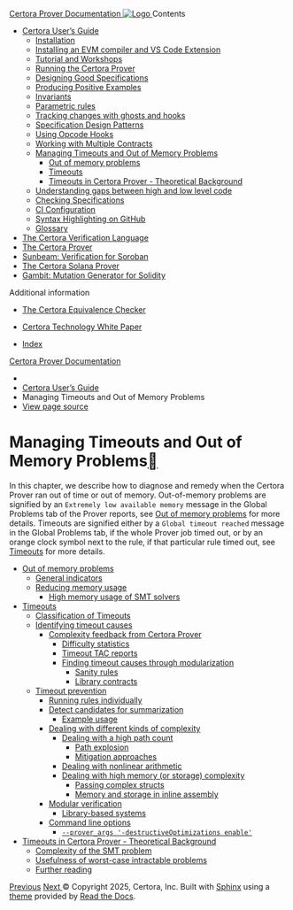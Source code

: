 [ Certora Prover Documentation ![Logo](https://docs.certora.com/en/latest/_static/Certora_Logo_Black.svg) ](https://docs.certora.com/en/latest/index.html)
Contents
  * [Certora User’s Guide](https://docs.certora.com/en/latest/docs/user-guide/index.html)
    * [Installation](https://docs.certora.com/en/latest/docs/user-guide/install.html)
    * [Installing an EVM compiler and VS Code Extension](https://docs.certora.com/en/latest/docs/user-guide/install_evm_compiler.html)
    * [Tutorial and Workshops](https://docs.certora.com/en/latest/docs/user-guide/tutorials.html)
    * [Running the Certora Prover](https://docs.certora.com/en/latest/docs/user-guide/running.html)
    * [Designing Good Specifications](https://docs.certora.com/en/latest/docs/user-guide/properties/index.html)
    * [Producing Positive Examples](https://docs.certora.com/en/latest/docs/user-guide/satisfy.html)
    * [Invariants](https://docs.certora.com/en/latest/docs/user-guide/invariants.html)
    * [Parametric rules](https://docs.certora.com/en/latest/docs/user-guide/parametric.html)
    * [Tracking changes with ghosts and hooks](https://docs.certora.com/en/latest/docs/user-guide/ghosts.html)
    * [Specification Design Patterns](https://docs.certora.com/en/latest/docs/user-guide/patterns/index.html)
    * [Using Opcode Hooks](https://docs.certora.com/en/latest/docs/user-guide/opcodes.html)
    * [Working with Multiple Contracts](https://docs.certora.com/en/latest/docs/user-guide/multicontract/index.html)
    * [Managing Timeouts and Out of Memory Problems](https://docs.certora.com/en/latest/docs/user-guide/out-of-resources/index.html)
      * [Out of memory problems](https://docs.certora.com/en/latest/docs/user-guide/out-of-resources/memout.html)
      * [Timeouts](https://docs.certora.com/en/latest/docs/user-guide/out-of-resources/timeout.html)
      * [Timeouts in Certora Prover - Theoretical Background](https://docs.certora.com/en/latest/docs/user-guide/out-of-resources/timeout-theory.html)
    * [Understanding gaps between high and low level code](https://docs.certora.com/en/latest/docs/user-guide/gaps.html)
    * [Checking Specifications](https://docs.certora.com/en/latest/docs/user-guide/checking.html)
    * [CI Configuration](https://docs.certora.com/en/latest/docs/user-guide/ci.html)
    * [Syntax Highlighting on GitHub](https://docs.certora.com/en/latest/docs/user-guide/github_highlighting.html)
    * [Glossary](https://docs.certora.com/en/latest/docs/user-guide/glossary.html)
  * [The Certora Verification Language](https://docs.certora.com/en/latest/docs/cvl/index.html)
  * [The Certora Prover](https://docs.certora.com/en/latest/docs/prover/index.html)
  * [Sunbeam: Verification for Soroban](https://docs.certora.com/en/latest/docs/sunbeam/index.html)
  * [The Certora Solana Prover](https://docs.certora.com/en/latest/docs/solana/index.html)
  * [Gambit: Mutation Generator for Solidity](https://docs.certora.com/en/latest/docs/gambit/index.html)


Additional information
  * [The Certora Equivalence Checker](https://docs.certora.com/en/latest/docs/equiv-check/index.html)
  * [Certora Technology White Paper](https://docs.certora.com/en/latest/docs/whitepaper/index.html)


  * [Index](https://docs.certora.com/en/latest/genindex.html)


[Certora Prover Documentation](https://docs.certora.com/en/latest/index.html)
  * [](https://docs.certora.com/en/latest/index.html)
  * [Certora User’s Guide](https://docs.certora.com/en/latest/docs/user-guide/index.html)
  * Managing Timeouts and Out of Memory Problems
  * [ View page source](https://docs.certora.com/en/latest/_sources/docs/user-guide/out-of-resources/index.md.txt)


# Managing Timeouts and Out of Memory Problems[](https://docs.certora.com/en/latest/docs/user-guide/out-of-resources/index.html#managing-timeouts-and-out-of-memory-problems "Link to this heading")
In this chapter, we describe how to diagnose and remedy when the Certora Prover ran out of time or out of memory.
Out-of-memory problems are signified by an `Extremely low available memory` message in the Global Problems tab of the Prover reports, see [Out of memory problems](https://docs.certora.com/en/latest/docs/user-guide/out-of-resources/memout.html#memout-introduction) for more details. Timeouts are signified either by a `Global timeout reached` message in the Global Problems tab, if the whole Prover job timed out, or by an orange clock symbol next to the rule, if that particular rule timed out, see [Timeouts](https://docs.certora.com/en/latest/docs/user-guide/out-of-resources/timeout.html#timeouts-introduction) for more details.
  * [Out of memory problems](https://docs.certora.com/en/latest/docs/user-guide/out-of-resources/memout.html)
    * [General indicators](https://docs.certora.com/en/latest/docs/user-guide/out-of-resources/memout.html#general-indicators)
    * [Reducing memory usage](https://docs.certora.com/en/latest/docs/user-guide/out-of-resources/memout.html#reducing-memory-usage)
      * [High memory usage of SMT solvers](https://docs.certora.com/en/latest/docs/user-guide/out-of-resources/memout.html#high-memory-usage-of-smt-solvers)
  * [Timeouts](https://docs.certora.com/en/latest/docs/user-guide/out-of-resources/timeout.html)
    * [Classification of Timeouts](https://docs.certora.com/en/latest/docs/user-guide/out-of-resources/timeout.html#classification-of-timeouts)
    * [Identifying timeout causes](https://docs.certora.com/en/latest/docs/user-guide/out-of-resources/timeout.html#timeout-causes)
      * [Complexity feedback from Certora Prover](https://docs.certora.com/en/latest/docs/user-guide/out-of-resources/timeout.html#complexity-feedback-from-certora-prover)
        * [Difficulty statistics](https://docs.certora.com/en/latest/docs/user-guide/out-of-resources/timeout.html#difficulty-statistics)
        * [Timeout TAC reports](https://docs.certora.com/en/latest/docs/user-guide/out-of-resources/timeout.html#timeout-tac-reports)
        * [Finding timeout causes through modularization](https://docs.certora.com/en/latest/docs/user-guide/out-of-resources/timeout.html#finding-timeout-causes-through-modularization)
          * [Sanity rules](https://docs.certora.com/en/latest/docs/user-guide/out-of-resources/timeout.html#sanity-rules)
          * [Library contracts](https://docs.certora.com/en/latest/docs/user-guide/out-of-resources/timeout.html#library-contracts)
    * [Timeout prevention](https://docs.certora.com/en/latest/docs/user-guide/out-of-resources/timeout.html#timeout-prevention)
      * [Running rules individually](https://docs.certora.com/en/latest/docs/user-guide/out-of-resources/timeout.html#running-rules-individually)
      * [Detect candidates for summarization](https://docs.certora.com/en/latest/docs/user-guide/out-of-resources/timeout.html#detect-candidates-for-summarization)
        * [Example usage](https://docs.certora.com/en/latest/docs/user-guide/out-of-resources/timeout.html#example-usage)
      * [Dealing with different kinds of complexity](https://docs.certora.com/en/latest/docs/user-guide/out-of-resources/timeout.html#dealing-with-different-kinds-of-complexity)
        * [Dealing with a high path count](https://docs.certora.com/en/latest/docs/user-guide/out-of-resources/timeout.html#dealing-with-a-high-path-count)
          * [Path explosion](https://docs.certora.com/en/latest/docs/user-guide/out-of-resources/timeout.html#path-explosion)
          * [Mitigation approaches](https://docs.certora.com/en/latest/docs/user-guide/out-of-resources/timeout.html#mitigation-approaches)
        * [Dealing with nonlinear arithmetic](https://docs.certora.com/en/latest/docs/user-guide/out-of-resources/timeout.html#dealing-with-nonlinear-arithmetic)
        * [Dealing with high memory (or storage) complexity](https://docs.certora.com/en/latest/docs/user-guide/out-of-resources/timeout.html#dealing-with-high-memory-or-storage-complexity)
          * [Passing complex structs](https://docs.certora.com/en/latest/docs/user-guide/out-of-resources/timeout.html#passing-complex-structs)
          * [Memory and storage in inline assembly](https://docs.certora.com/en/latest/docs/user-guide/out-of-resources/timeout.html#memory-and-storage-in-inline-assembly)
      * [Modular verification](https://docs.certora.com/en/latest/docs/user-guide/out-of-resources/timeout.html#modular-verification)
        * [Library-based systems](https://docs.certora.com/en/latest/docs/user-guide/out-of-resources/timeout.html#library-based-systems)
      * [Command line options](https://docs.certora.com/en/latest/docs/user-guide/out-of-resources/timeout.html#command-line-options)
        * [`--prover_args '-destructiveOptimizations enable'`](https://docs.certora.com/en/latest/docs/user-guide/out-of-resources/timeout.html#prover-args-destructiveoptimizations-enable)
  * [Timeouts in Certora Prover - Theoretical Background](https://docs.certora.com/en/latest/docs/user-guide/out-of-resources/timeout-theory.html)
    * [Complexity of the SMT problem](https://docs.certora.com/en/latest/docs/user-guide/out-of-resources/timeout-theory.html#complexity-of-the-smt-problem)
    * [Usefulness of worst-case intractable problems](https://docs.certora.com/en/latest/docs/user-guide/out-of-resources/timeout-theory.html#usefulness-of-worst-case-intractable-problems)
    * [Further reading](https://docs.certora.com/en/latest/docs/user-guide/out-of-resources/timeout-theory.html#further-reading)


[ Previous](https://docs.certora.com/en/latest/docs/user-guide/multicontract/index.html "Working with Multiple Contracts") [Next ](https://docs.certora.com/en/latest/docs/user-guide/out-of-resources/memout.html "Out of memory problems")
© Copyright 2025, Certora, Inc.
Built with [Sphinx](https://www.sphinx-doc.org/) using a [theme](https://github.com/readthedocs/sphinx_rtd_theme) provided by [Read the Docs](https://readthedocs.org). 
